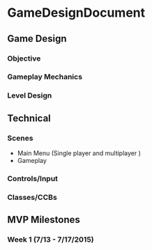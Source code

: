 # GameDesignDocument
## Game Design
### Objective


### Gameplay Mechanics

### Level Design

## Technical
### Scenes
* Main Menu (Single player and multiplayer )
* Gameplay

### Controls/Input

### Classes/CCBs

## MVP Milestones
### Week 1 (7/13 - 7/17/2015)
